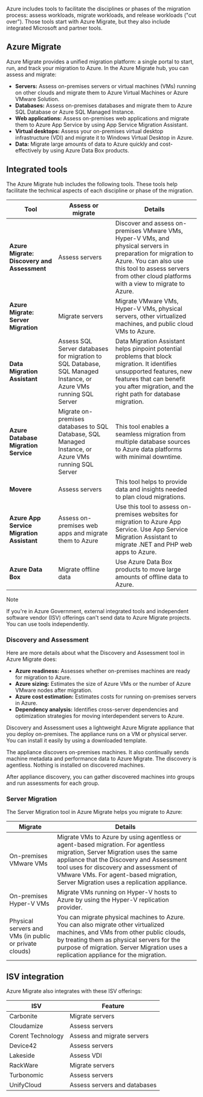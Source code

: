 Azure includes tools to facilitate the disciplines or phases of the migration process: assess workloads, migrate workloads, and release workloads ("cut over"). Those tools start with Azure Migrate, but they also include integrated Microsoft and partner tools.

## Azure Migrate

Azure Migrate provides a unified migration platform: a single portal to start, run, and track your migration to Azure. In the Azure Migrate hub, you can assess and migrate:

- **Servers:** Assess on-premises servers or virtual machines (VMs) running on other clouds and migrate them to Azure Virtual Machines or Azure VMware Solution.
- **Databases:** Assess on-premises databases and migrate them to Azure SQL Database or Azure SQL Managed Instance.
- **Web applications:** Assess on-premises web applications and migrate them to Azure App Service by using App Service Migration Assistant.
- **Virtual desktops:** Assess your on-premises virtual desktop infrastructure (VDI) and migrate it to Windows Virtual Desktop in Azure.
- **Data:** Migrate large amounts of data to Azure quickly and cost-effectively by using Azure Data Box products.

## Integrated tools

The Azure Migrate hub includes the following tools. These tools help facilitate the technical aspects of each discipline or phase of the migration.

| **Tool** | **Assess or migrate** | **Details** |
|--|--|--|
| **Azure Migrate: Discovery and Assessment** | Assess servers | Discover and assess on-premises VMware VMs, Hyper-V VMs, and physical servers in preparation for migration to Azure. You can also use this tool to assess servers from other cloud platforms with a view to migrate to Azure. |
| **Azure Migrate: Server Migration** | Migrate servers | Migrate VMware VMs, Hyper-V VMs, physical servers, other virtualized machines, and public cloud VMs to Azure. |
| **Data Migration Assistant** | Assess SQL Server databases for migration to SQL Database, SQL Managed Instance, or Azure VMs running SQL Server | Data Migration Assistant helps pinpoint potential problems that block migration. It identifies unsupported features, new features that can benefit you after migration, and the right path for database migration. |
| **Azure Database Migration Service** | Migrate on-premises databases to SQL Database, SQL Managed Instance, or Azure VMs running SQL Server | This tool enables a seamless migration from multiple database sources to Azure data platforms with minimal downtime. |
| **Movere** | Assess servers | This tool helps to provide data and insights needed to plan cloud migrations. |
| **Azure App Service Migration Assistant** | Assess on-premises web apps and migrate them to Azure | Use this tool to assess on-premises websites for migration to Azure App Service. Use App Service Migration Assistant to migrate .NET and PHP web apps to Azure. |
| **Azure Data Box** | Migrate offline data | Use Azure Data Box products to move large amounts of offline data to Azure. |

> [!NOTE]
> If you're in Azure Government, external integrated tools and independent software vendor (ISV) offerings can't send data to Azure Migrate projects. You can use tools independently.

### Discovery and Assessment

Here are more details about what the Discovery and Assessment tool in Azure Migrate does:

- **Azure readiness:** Assesses whether on-premises machines are ready for migration to Azure.
- **Azure sizing:** Estimates the size of Azure VMs or the number of Azure VMware nodes after migration.
- **Azure cost estimation:** Estimates costs for running on-premises servers in Azure.
- **Dependency analysis:** Identifies cross-server dependencies and optimization strategies for moving interdependent servers to Azure.

Discovery and Assessment uses a lightweight Azure Migrate appliance that you deploy on-premises. The appliance runs on a VM or physical server. You can install it easily by using a downloaded template.

The appliance discovers on-premises machines. It also continually sends machine metadata and performance data to Azure Migrate. The discovery is agentless. Nothing is installed on discovered machines.

After appliance discovery, you can gather discovered machines into groups and run assessments for each group.

### Server Migration

<!-- docutune:ignore "Server Migration" -->

The Server Migration tool in Azure Migrate helps you migrate to Azure:

| Migrate | Details |
|--|--|
| On-premises VMware VMs | Migrate VMs to Azure by using agentless or agent-based migration. For agentless migration, Server Migration uses the same appliance that the Discovery and Assessment tool uses for discovery and assessment of VMware VMs. For agent-based migration, Server Migration uses a replication appliance. |
| On-premises Hyper-V VMs | Migrate VMs running on Hyper-V hosts to Azure by using the Hyper-V replication provider. |
| Physical servers and VMs (in public or private clouds) | You can migrate physical machines to Azure. You can also migrate other virtualized machines, and VMs from other public clouds, by treating them as physical servers for the purpose of migration. Server Migration uses a replication appliance for the migration. |

## ISV integration

Azure Migrate also integrates with these ISV offerings:

| ISV | Feature |
|--|--|
| Carbonite | Migrate servers |
| Cloudamize | Assess servers |
| Corent Technology | Assess and migrate servers |
| Device42 | Assess servers |
| Lakeside | Assess VDI |
| RackWare | Migrate servers |
| Turbonomic | Assess servers |
| UnifyCloud | Assess servers and databases |


